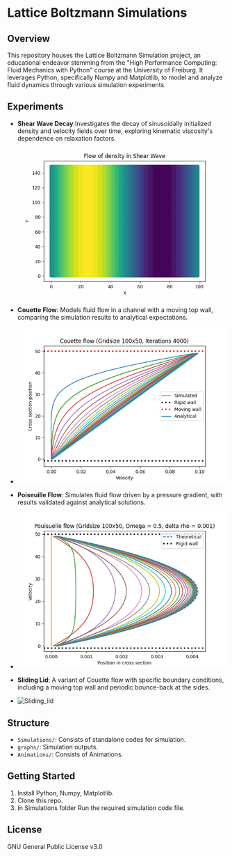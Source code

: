 
# Lattice Boltzmann Simulations

## Overview
This repository houses the Lattice Boltzmann Simulation project, an educational endeavor stemming from the "High Performance Computing: Fluid Mechanics with Python" course at the University of Freiburg. It leverages Python, specifically Numpy and Matplotlib, to model and analyze fluid dynamics through various simulation experiments.

## Experiments
- **Shear Wave Decay**:Investigates the decay of sinusoidally initialized density and velocity fields over time, exploring kinematic viscosity's dependence on relaxation factors.
![Shear wave decay - Density flow](Animations/density_flow.gif)

- **Couette Flow**: Models fluid flow in a channel with a moving top wall, comparing the simulation results to analytical expectations.

- ![Couette floe](graphs/couette/CouetteFlow4000.png)

- **Poiseuille Flow**: Simulates fluid flow driven by a pressure gradient, with results validated against analytical solutions.
- ![Couette floe](graphs/poiseuli/PouisuelleFlow.png)



- **Sliding Lid**: A variant of Couette flow with specific boundary conditions, including a moving top wall and periodic bounce-back at the sides.
- ![Sliding_lid](Animations/sliding_lid_animation.gif)

## Structure
- `Simulations/`: Consists of standalone codes for simulation.
- `graphs/`: Simulation outputs.
- `Animations/`: Consists of Animations.

## Getting Started
1. Install Python, Numpy, Matplotlib.
2. Clone this repo.
3. In Simulations folder Run the required simulation code file.

## License
GNU General Public License v3.0
